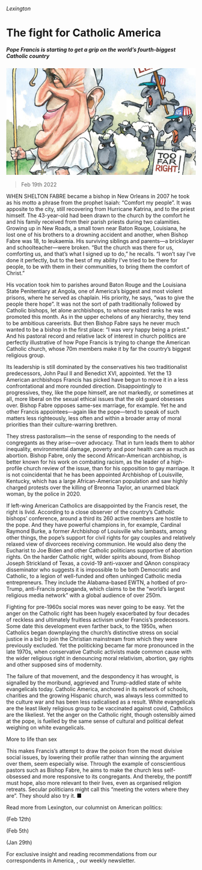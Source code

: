 ###### Lexington

# The fight for Catholic America 

##### Pope Francis is starting to get a grip on the world’s fourth-biggest Catholic country 

![image](images/20220219_USD000_0.jpg) 

> Feb 19th 2022 

WHEN SHELTON FABRE became a bishop in New Orleans in 2007 he took as his motto a phrase from the prophet Isaiah: “Comfort my people”. It was apposite to the city, still recovering from Hurricane Katrina, and to the priest himself. The 43-year-old had been drawn to the church by the comfort he and his family received from their parish priests during two calamities. Growing up in New Roads, a small town near Baton Rouge, Louisiana, he lost one of his brothers to a drowning accident and another, when Bishop Fabre was 18, to leukaemia. His surviving siblings and parents—a bricklayer and schoolteacher—were broken. “But the church was there for us, comforting us, and that’s what I signed up to do,” he recalls. “I won’t say I’ve done it perfectly, but to the best of my ability I’ve tried to be there for people, to be with them in their communities, to bring them the comfort of Christ.”

His vocation took him to parishes around Baton Rouge and the Louisiana State Penitentiary at Angola, one of America’s biggest and most violent prisons, where he served as chaplain. His priority, he says, “was to give the people there hope”. It was not the sort of path traditionally followed by Catholic bishops, let alone archbishops, to whose exalted ranks he was promoted this month. As in the upper echelons of any hierarchy, they tend to be ambitious careerists. But then Bishop Fabre says he never much wanted to be a bishop in the first place: “I was very happy being a priest.” And his pastoral record and relative lack of interest in church politics are perfectly illustrative of how Pope Francis is trying to change the American Catholic church, whose 70m members make it by far the country’s biggest religious group.


Its leadership is still dominated by the conservatives his two traditionalist predecessors, John Paul II and Benedict XVI, appointed. Yet the 13 American archbishops Francis has picked have begun to move it in a less confrontational and more rounded direction. Disappointingly to progressives, they, like the pope himself, are not markedly, or sometimes at all, more liberal on the sexual ethical issues that the old guard obsesses over. Bishop Fabre opposes same-sex marriage, for example. Yet he and other Francis appointees—again like the pope—tend to speak of such matters less righteously, less often and within a broader array of moral priorities than their culture-warring brethren.

They stress pastoralism—in the sense of responding to the needs of congregants as they arise—over advocacy. That in turn leads them to abhor inequality, environmental damage, poverty and poor health care as much as abortion. Bishop Fabre, only the second African-American archbishop, is better known for his work on combating racism, as the leader of a high-profile church review of the issue, than for his opposition to gay marriage. It is not coincidental that he has been appointed Archbishop of Louisville, Kentucky, which has a large African-American population and saw highly charged protests over the killing of Breonna Taylor, an unarmed black woman, by the police in 2020.

If left-wing American Catholics are disappointed by the Francis reset, the right is livid. According to a close observer of the country’s Catholic bishops’ conference, around a third its 260 active members are hostile to the pope. And they have powerful champions in, for example, Cardinal Raymond Burke, a former Archbishop of Louisville who lambasts, among other things, the pope’s support for civil rights for gay couples and relatively relaxed view of divorcees receiving communion. He would also deny the Eucharist to Joe Biden and other Catholic politicians supportive of abortion rights. On the harder Catholic right, wilder spirits abound, from Bishop Joseph Strickland of Texas, a covid-19 anti-vaxxer and QAnon conspiracy disseminator who suggests it is impossible to be both Democratic and Catholic, to a legion of well-funded and often unhinged Catholic media entrepreneurs. They include the Alabama-based EWTN, a hotbed of pro-Trump, anti-Francis propaganda, which claims to be the “world’s largest religious media network” with a global audience of over 250m.

Fighting for pre-1960s social mores was never going to be easy. Yet the anger on the Catholic right has been hugely exacerbated by four decades of reckless and ultimately fruitless activism under Francis’s predecessors. Some date this development even farther back, to the 1950s, when Catholics began downplaying the church’s distinctive stress on social justice in a bid to join the Christian mainstream from which they were previously excluded. Yet the politicking became far more pronounced in the late 1970s, when conservative Catholic activists made common cause with the wider religious right in denouncing moral relativism, abortion, gay rights and other supposed sins of modernity.

The failure of that movement, and the despondency it has wrought, is signalled by the moribund, aggrieved and Trump-addled state of white evangelicals today. Catholic America, anchored in its network of schools, charities and the growing Hispanic church, was always less committed to the culture war and has been less radicalised as a result. White evangelicals are the least likely religious group to be vaccinated against covid, Catholics are the likeliest. Yet the anger on the Catholic right, though ostensibly aimed at the pope, is fuelled by the same sense of cultural and political defeat weighing on white evangelicals.

More to life than sex

This makes Francis’s attempt to draw the poison from the most divisive social issues, by lowering their profile rather than winning the argument over them, seem especially wise. Through the example of conscientious pastors such as Bishop Fabre, he aims to make the church less self-obsessed and more responsive to its congregants. And thereby, the pontiff must hope, also more relevant to their lives, even as organised religion retreats. Secular politicians might call this “meeting the voters where they are”. They should also try it. ■

Read more from Lexington, our columnist on American politics:

 (Feb 12th) 

 (Feb 5th)

 (Jan 29th)

For exclusive insight and reading recommendations from our correspondents in America, , our weekly newsletter.

